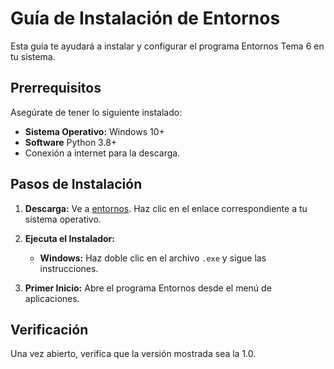 # Guía de Instalación de Entornos

Esta guía te ayudará a instalar y configurar el programa Entornos Tema 6 en tu sistema.

## Prerrequisitos

Asegúrate de tener lo siguiente instalado:

* **Sistema Operativo:** Windows 10+
* **Software** Python 3.8+ 
* Conexión a internet para la descarga.

## Pasos de Instalación

1.  **Descarga:** Ve a [entornos](https://entornoDePrueba.es). Haz clic en el enlace correspondiente a tu sistema operativo.

2.  **Ejecuta el Instalador:**
    * **Windows:** Haz doble clic en el archivo `.exe` y sigue las instrucciones.
   

3.  **Primer Inicio:** Abre el programa Entornos desde el menú de aplicaciones.

## Verificación

Una vez abierto, verifica que la versión mostrada sea la 1.0.

